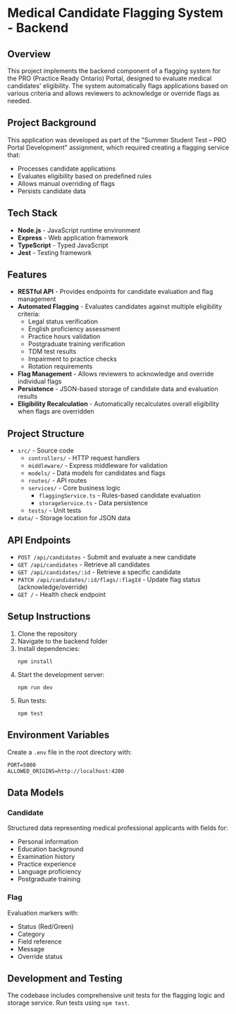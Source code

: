 # Medical Candidate Flagging System - Backend

## Overview

This project implements the backend component of a flagging system for the PRO (Practice Ready Ontario) Portal, designed to evaluate medical candidates' eligibility. The system automatically flags applications based on various criteria and allows reviewers to acknowledge or override flags as needed.

## Project Background

This application was developed as part of the "Summer Student Test – PRO Portal Development" assignment, which required creating a flagging service that:
- Processes candidate applications
- Evaluates eligibility based on predefined rules
- Allows manual overriding of flags
- Persists candidate data

## Tech Stack

- **Node.js** - JavaScript runtime environment
- **Express** - Web application framework
- **TypeScript** - Typed JavaScript
- **Jest** - Testing framework

## Features

- **RESTful API** - Provides endpoints for candidate evaluation and flag management
- **Automated Flagging** - Evaluates candidates against multiple eligibility criteria:
  - Legal status verification
  - English proficiency assessment
  - Practice hours validation
  - Postgraduate training verification
  - TDM test results
  - Impairment to practice checks
  - Rotation requirements
- **Flag Management** - Allows reviewers to acknowledge and override individual flags
- **Persistence** - JSON-based storage of candidate data and evaluation results
- **Eligibility Recalculation** - Automatically recalculates overall eligibility when flags are overridden

## Project Structure

- `src/` - Source code
  - `controllers/` - HTTP request handlers
  - `middleware/` - Express middleware for validation
  - `models/` - Data models for candidates and flags
  - `routes/` - API routes
  - `services/` - Core business logic
    - `flaggingService.ts` - Rules-based candidate evaluation
    - `storageService.ts` - Data persistence
  - `tests/` - Unit tests
- `data/` - Storage location for JSON data

## API Endpoints

- `POST /api/candidates` - Submit and evaluate a new candidate
- `GET /api/candidates` - Retrieve all candidates
- `GET /api/candidates/:id` - Retrieve a specific candidate
- `PATCH /api/candidates/:id/flags/:flagId` - Update flag status (acknowledge/override)
- `GET /` - Health check endpoint

## Setup Instructions

1. Clone the repository
2. Navigate to the backend folder
3. Install dependencies:
   ```
   npm install
   ```
4. Start the development server:
   ```
   npm run dev
   ```
5. Run tests:
   ```
   npm test
   ```

## Environment Variables

Create a `.env` file in the root directory with:
```
PORT=5000
ALLOWED_ORIGINS=http://localhost:4200

```

## Data Models

### Candidate
Structured data representing medical professional applicants with fields for:
- Personal information
- Education background
- Examination history
- Practice experience
- Language proficiency
- Postgraduate training

### Flag
Evaluation markers with:
- Status (Red/Green)
- Category
- Field reference
- Message
- Override status

## Development and Testing

The codebase includes comprehensive unit tests for the flagging logic and storage service. Run tests using `npm test`.